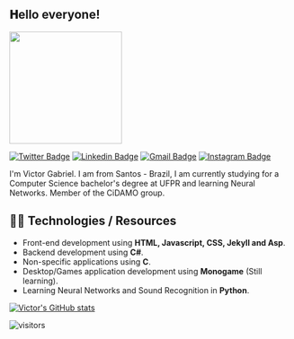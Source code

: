 <h2> 𝐇ello everyone!</h2>

<img align='center' src='https://user-images.githubusercontent.com/56267233/117076784-63793500-ad0d-11eb-9c30-4f75412f6b9e.gif' width='200"'>



[![Twitter Badge](https://img.shields.io/badge/Twitter-1DA1F2?style=for-the-badge&logo=twitter&logoColor=white)](https://twitter.com/TheDirky)
[![Linkedin Badge](https://img.shields.io/badge/LinkedIn-0077B5?style=for-the-badge&logo=linkedin&logoColor=white)](https://www.linkedin.com/in/victorgsbarbosa/)
[![Gmail Badge](https://img.shields.io/badge/Gmail-D14836?style=for-the-badge&logo=gmail&logoColor=white)](mailto:victorgsbarbosa@gmail.com)
[![Instagram Badge](https://img.shields.io/badge/instagram-%23E4405F.svg?&style=for-the-badge&logo=instagram&logoColor=white)](https://www.instagram.com/dirky07/)


I'm Victor Gabriel. I am from Santos - Brazil, I am currently studying for a Computer Science bachelor's degree at UFPR and learning Neural Networks. Member of the CiDAMO group.
## 🐱‍👤 Technologies / Resources
- Front-end development using **HTML, Javascript, CSS, Jekyll and Asp**.
- Backend development using **C#**.
- Non-specific applications using **C**.
- Desktop/Games application development using **Monogame** (Still learning).
- Learning Neural Networks and Sound Recognition in **Python**.



[![Victor's GitHub stats](https://github-readme-stats.vercel.app/api?username=vector-b&show_icons=true&theme=radical)](https://github.com/vector-b/github-readme-stats)



![visitors](https://page-views.glitch.me/badge?page_id=vector-b.vector-b)

